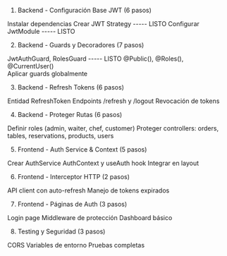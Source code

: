 1. Backend - Configuración Base JWT (6 pasos)

Instalar dependencias
Crear JWT Strategy ----- LISTO
Configurar JwtModule ----- LISTO

2. Backend - Guards y Decoradores (7 pasos)

JwtAuthGuard, RolesGuard ----- LISTO
@Public(), @Roles(), @CurrentUser()  
Aplicar guards globalmente

3. Backend - Refresh Tokens (6 pasos)

Entidad RefreshToken
Endpoints /refresh y /logout
Revocación de tokens

4. Backend - Proteger Rutas (6 pasos)

Definir roles (admin, waiter, chef, customer)
Proteger controllers: orders, tables, reservations, products, users

5. Frontend - Auth Service & Context (5 pasos)

Crear AuthService
AuthContext y useAuth hook
Integrar en layout

6. Frontend - Interceptor HTTP (2 pasos)

API client con auto-refresh
Manejo de tokens expirados

7. Frontend - Páginas de Auth (3 pasos)

Login page
Middleware de protección
Dashboard básico

8. Testing y Seguridad (3 pasos)

CORS
Variables de entorno
Pruebas completas